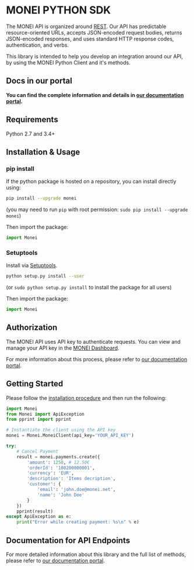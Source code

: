 # MONEI PYTHON SDK

The MONEI API is organized around [REST](https://en.wikipedia.org/wiki/Representational_State_Transfer). Our API has predictable resource-oriented URLs, accepts JSON-encoded request bodies, returns JSON-encoded responses, and uses standard HTTP response codes, authentication, and verbs.

This library is intended to help you develop an integration around our API, by using the MONEI Python Client and it's methods.

## Docs in our portal

**You can find the complete information and details in [our documentation portal](https://docs.monei.net/api/).**

## Requirements

Python 2.7 and 3.4+

## Installation & Usage

### pip install

If the python package is hosted on a repository, you can install directly using:

```sh
pip install --upgrade monei
```
(you may need to run `pip` with root permission: `sudo pip install --upgrade monei`)

Then import the package:
```python
import Monei
```

### Setuptools

Install via [Setuptools](http://pypi.python.org/pypi/setuptools).

```sh
python setup.py install --user
```
(or `sudo python setup.py install` to install the package for all users)

Then import the package:
```python
import Monei
```

## Authorization

The MONEI API uses API key to authenticate requests. You can view and manage your API key in the [MONEI Dashboard](https://dashboard.monei.net/settings/api).

For more information about this process, please refer to [our documentation portal](https://docs.monei.net/api/#section/Authentication).



## Getting Started

Please follow the [installation procedure](#installation--usage) and then run the following:

```python
import Monei
from Monei import ApiException
from pprint import pprint

# Instantiate the client using the API key
monei = Monei.MoneiClient(api_key='YOUR_API_KEY')

try:
    # Cancel Payment
    result = monei.payments.create({
        'amount': 1250, # 12.50€
        'orderId': '100200000001',
        'currency': 'EUR',
        'description': 'Items decription',
        'customer': {
            'email': 'john.doe@monei.net',
            'name': 'John Doe'
        }
    })
    pprint(result)
except ApiException as e:
    print("Error while creating payment: %s\n" % e)

```

## Documentation for API Endpoints

For more detailed information about this library and the full list of methods, please refer to [our documentation portal](https://docs.monei.net/api/).
